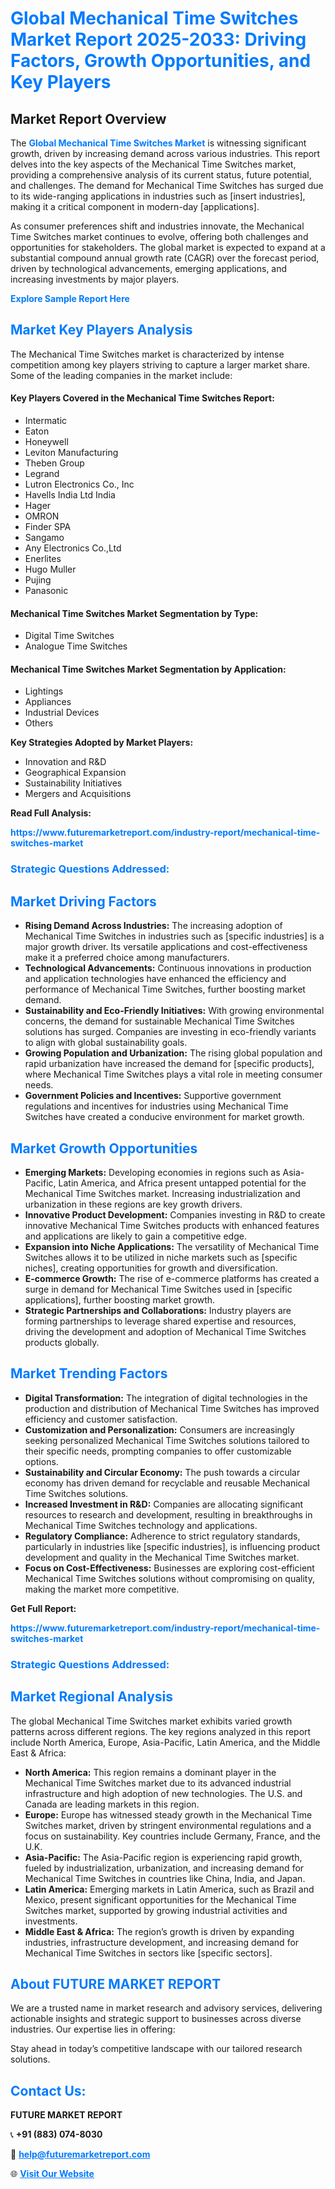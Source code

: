 <h1 style="color: #007BFF;">Global Mechanical Time Switches Market Report 2025-2033: Driving Factors, Growth Opportunities, and Key Players</h1>

<section id="overview">
<h2>Market Report Overview</h2>
<p>The <a href="https://www.futuremarketreport.com/industry-report/mechanical-time-switches-market" style="color: #007BFF; text-decoration: none;"><strong>Global Mechanical Time Switches Market</strong></a> is witnessing significant growth, driven by increasing demand across various industries. This report delves into the key aspects of the Mechanical Time Switches market, providing a comprehensive analysis of its current status, future potential, and challenges. The demand for Mechanical Time Switches has surged due to its wide-ranging applications in industries such as [insert industries], making it a critical component in modern-day [applications].</p>
<p>As consumer preferences shift and industries innovate, the Mechanical Time Switches market continues to evolve, offering both challenges and opportunities for stakeholders. The global market is expected to expand at a substantial compound annual growth rate (CAGR) over the forecast period, driven by technological advancements, emerging applications, and increasing investments by major players.</p>
</section>

<section id="overview">
<p><a href="https://www.futuremarketreport.com/request-sample/reportId=116140" style="color: #007BFF; text-decoration: none;"><strong>Explore Sample Report Here</strong></a></p>
</section>

<section id="key-players">
<h2 style="color: #007BFF;">Market Key Players Analysis</h2>
<p>The Mechanical Time Switches market is characterized by intense competition among key players striving to capture a larger market share. Some of the leading companies in the market include:</p>
<h4>Key Players Covered in the Mechanical Time Switches Report:</h4>
<ul><li>Intermatic</li><li>Eaton</li><li>Honeywell</li><li>Leviton Manufacturing</li><li>Theben Group</li><li>Legrand</li><li>Lutron Electronics Co., Inc</li><li>Havells India Ltd India</li><li>Hager</li><li>OMRON</li><li>Finder SPA</li><li>Sangamo</li><li>Any Electronics Co.,Ltd</li><li>Enerlites</li><li>Hugo Muller</li><li>Pujing</li><li>Panasonic</li></ul>
<h4>Mechanical Time Switches Market Segmentation by Type:</h4>
<ul><li>Digital Time Switches</li><li>Analogue Time Switches</li></ul>

<h4>Mechanical Time Switches Market Segmentation by Application:</h4>
<ul><li>Lightings</li><li>Appliances</li><li>Industrial Devices</li><li>Others</li></ul>
<p><strong>Key Strategies Adopted by Market Players:</strong></p>
<ul>
<li>Innovation and R&D</li>
<li>Geographical Expansion</li>
<li>Sustainability Initiatives</li>
<li>Mergers and Acquisitions</li>
</ul>
</section>

<section>
<p><strong>Read Full Analysis: </strong></p><a href="https://www.futuremarketreport.com/industry-report/mechanical-time-switches-market" style="color: #007BFF; text-decoration: none;"><strong>https://www.futuremarketreport.com/industry-report/mechanical-time-switches-market</strong></a>
<h3 style="color: #007BFF;">Strategic Questions Addressed:</h3>
</section>

<section id="driving-factors">
<h2 style="color: #007BFF;">Market Driving Factors</h2>
<ul>
<li><strong>Rising Demand Across Industries:</strong> The increasing adoption of Mechanical Time Switches in industries such as [specific industries] is a major growth driver. Its versatile applications and cost-effectiveness make it a preferred choice among manufacturers.</li>
<li><strong>Technological Advancements:</strong> Continuous innovations in production and application technologies have enhanced the efficiency and performance of Mechanical Time Switches, further boosting market demand.</li>
<li><strong>Sustainability and Eco-Friendly Initiatives:</strong> With growing environmental concerns, the demand for sustainable Mechanical Time Switches solutions has surged. Companies are investing in eco-friendly variants to align with global sustainability goals.</li>
<li><strong>Growing Population and Urbanization:</strong> The rising global population and rapid urbanization have increased the demand for [specific products], where Mechanical Time Switches plays a vital role in meeting consumer needs.</li>
<li><strong>Government Policies and Incentives:</strong> Supportive government regulations and incentives for industries using Mechanical Time Switches have created a conducive environment for market growth.</li>
</ul>
</section>

<section id="growth-opportunities">
<h2 style="color: #007BFF;">Market Growth Opportunities</h2>
<ul>
<li><strong>Emerging Markets:</strong> Developing economies in regions such as Asia-Pacific, Latin America, and Africa present untapped potential for the Mechanical Time Switches market. Increasing industrialization and urbanization in these regions are key growth drivers.</li>
<li><strong>Innovative Product Development:</strong> Companies investing in R&D to create innovative Mechanical Time Switches products with enhanced features and applications are likely to gain a competitive edge.</li>
<li><strong>Expansion into Niche Applications:</strong> The versatility of Mechanical Time Switches allows it to be utilized in niche markets such as [specific niches], creating opportunities for growth and diversification.</li>
<li><strong>E-commerce Growth:</strong> The rise of e-commerce platforms has created a surge in demand for Mechanical Time Switches used in [specific applications], further boosting market growth.</li>
<li><strong>Strategic Partnerships and Collaborations:</strong> Industry players are forming partnerships to leverage shared expertise and resources, driving the development and adoption of Mechanical Time Switches products globally.</li>
</ul>
</section>

<section id="trending-factors">
<h2 style="color: #007BFF;">Market Trending Factors</h2>
<ul>
<li><strong>Digital Transformation:</strong> The integration of digital technologies in the production and distribution of Mechanical Time Switches has improved efficiency and customer satisfaction.</li>
<li><strong>Customization and Personalization:</strong> Consumers are increasingly seeking personalized Mechanical Time Switches solutions tailored to their specific needs, prompting companies to offer customizable options.</li>
<li><strong>Sustainability and Circular Economy:</strong> The push towards a circular economy has driven demand for recyclable and reusable Mechanical Time Switches solutions.</li>
<li><strong>Increased Investment in R&D:</strong> Companies are allocating significant resources to research and development, resulting in breakthroughs in Mechanical Time Switches technology and applications.</li>
<li><strong>Regulatory Compliance:</strong> Adherence to strict regulatory standards, particularly in industries like [specific industries], is influencing product development and quality in the Mechanical Time Switches market.</li>
<li><strong>Focus on Cost-Effectiveness:</strong> Businesses are exploring cost-efficient Mechanical Time Switches solutions without compromising on quality, making the market more competitive.</li>
</ul>
</section>

<section>
<p><strong>Get Full Report: </strong></p><a href="https://www.futuremarketreport.com/industry-report/mechanical-time-switches-market" style="color: #007BFF; text-decoration: none;"><strong>https://www.futuremarketreport.com/industry-report/mechanical-time-switches-market</strong></a>
<h3 style="color: #007BFF;">Strategic Questions Addressed:</h3>
</section>


<section id="regional-analysis">
<h2 style="color: #007BFF;">Market Regional Analysis</h2>
<p>The global Mechanical Time Switches market exhibits varied growth patterns across different regions. The key regions analyzed in this report include North America, Europe, Asia-Pacific, Latin America, and the Middle East & Africa:</p>
<ul>
<li><strong>North America:</strong> This region remains a dominant player in the Mechanical Time Switches market due to its advanced industrial infrastructure and high adoption of new technologies. The U.S. and Canada are leading markets in this region.</li>
<li><strong>Europe:</strong> Europe has witnessed steady growth in the Mechanical Time Switches market, driven by stringent environmental regulations and a focus on sustainability. Key countries include Germany, France, and the U.K.</li>
<li><strong>Asia-Pacific:</strong> The Asia-Pacific region is experiencing rapid growth, fueled by industrialization, urbanization, and increasing demand for Mechanical Time Switches in countries like China, India, and Japan.</li>
<li><strong>Latin America:</strong> Emerging markets in Latin America, such as Brazil and Mexico, present significant opportunities for the Mechanical Time Switches market, supported by growing industrial activities and investments.</li>
<li><strong>Middle East & Africa:</strong> The region’s growth is driven by expanding industries, infrastructure development, and increasing demand for Mechanical Time Switches in sectors like [specific sectors].</li>
</ul>
</section>

<footer>
<h2 style="color: #007BFF;">About FUTURE MARKET REPORT</h2>
<p>We are a trusted name in market research and advisory services, delivering actionable insights and strategic support to businesses across diverse industries. Our expertise lies in offering:</p>

<p>Stay ahead in today’s competitive landscape with our tailored research solutions.</p>

<h2 style="color: #007BFF;">Contact Us:</h2>
<p><strong>FUTURE MARKET REPORT</strong></p>
<p>📞 <strong>+91 (883) 074-8030</strong></p>
<p>📧 <strong><a href="mailto:help@futuremarketreport.com" style="color: #007BFF;">help@futuremarketreport.com</a></strong></p>
<p>🌐 <strong><a href="https://www.futuremarketreport.com/" style="color: #007BFF;">Visit Our Website</a></strong></p>
</footer>